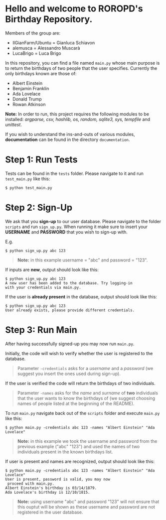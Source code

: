 # Hello and welcome to ROROPD's Birthday Repository.

Members of the group are:
- IlGianFarm/Ubuntu = Gianluca Schiavon
- alemusca = Alessandro Muscarà
- LucaBrigo = Luca Brigo

In this repository, you can find a file named ```main.py``` whose main purpose is to return the birthdays of two people that the user specifies.
Currently the only birthdays known are those of:
- Albert Einstein
- Benjamin Franklin
- Ada Lovelace
- Donald Trump
- Rowan Atkinson

**Note:** In order to run, this project requires the following modules to be installed: *argparse, csv, hashlib, os, random, sqlite3, sys, tempfile* and *unittest*.

If you wish to understand the ins-and-outs of various modules, **documentation** can be found in the directory ```documentation```.


# Step 1: Run Tests
Tests can be found in the ```tests``` folder.
Please navigate to it and run ```test_main.py``` like this:
```
$ python test_main.py
```


# Step 2: Sign-Up
We ask that you **sign-up** to our user database.
Please navigate to the folder ```scripts``` and run ```sign_up.py```.
When running it make sure to insert your **USERNAME** and **PASSWORD** that you wish to sign-up with.

E.g.
```
$ python sign_up.py abc 123
```
> **Note:** in this example username = "abc" and password = "123".

If inputs are **new**, output should look like this:
```
$ python sign_up.py abc 123
A new user has been added to the database. Try logging-in
with your credentials via main.py. 
```

If the user is **already present** in the database, output should look like this:
```
$ python sign_up.py abc 123
User already exists, please provide different credentials.
```


# Step 3: Run Main
After having successfully signed-up you may now run ```main.py```.

Initially, the code will wish to verify whether the user is registered to the database.
> Parameter ```-credentials``` asks for a *username* and a *password* (we suggest you insert the ones used during sign-up).

If the user is verified the code will return the birthdays of two individuals.
> Parameter ```-names``` asks for the *name* and *surname* of **two** individuals that the user wants to know the birthdays of (we suggest choosing names of people listed at the beginning of the README).

To run ```main.py``` navigate back out of the ```scripts``` folder and execute ```main.py``` like this:
```
$ python main.py -credentials abc 123 -names "Albert Einstein" "Ada Lovelace"
```
> **Note:** in this example we took the username and password from the previous example ("abc" "123") and used the names of two individuals present in the known birthdays list.

If user is present and names are recognized, output should look like this:
```
$ python main.py -credentials abc 123 -names "Albert Einstein" "Ada Lovelace"
User is present, password is valid, you may now
 proceed with main.py.
Albert Einstein's birthday is 03/14/1879.
Ada Lovelace's birthday is 12/10/1815.
```
> **Note:** using username "abc" and password "123" will not ensure that this ouptut will be shown as these username and password are not registered in the user database.

